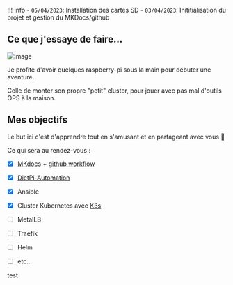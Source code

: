 !!! info
    - `05/04/2023`: Installation des cartes SD
    - `03/04/2023`: Inititialisation du projet et gestion du MKDocs/github

## Ce que j'essaye de faire...
![image](https://cdn.pixabay.com/photo/2016/03/31/19/39/device-1295187_960_720.png)

Je profite d'avoir quelques raspberry-pi sous la main pour débuter une aventure.

Celle de monter son propre "petit" cluster, pour jouer avec pas mal d'outils OPS à la maison.

## Mes objectifs 
Le but ici c'est d'apprendre tout en s'amusant et en partageant avec vous :rocket:

Ce qui sera au rendez-vous : 

- [x] [MKdocs](https://www.mkdocs.org/) + [github workflow](https://docs.github.com/fr/actions/using-workflows)
- [x] [DietPi-Automation](https://dietpi.com/docs/usage/#how-to-do-an-automatic-base-installation-at-first-boot-dietpi-automation)
- [x] Ansible
- [x] Cluster Kubernetes avec [K3s](https://k3s.io/)
- [ ] MetalLB
- [ ] Traefik
- [ ] Helm
- [ ] etc...


test
